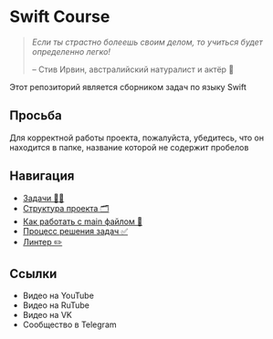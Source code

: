 # Swift Course

>_Если ты страстно болеешь своим делом, то учиться будет определенно легко!_  
>
> – Стив Ирвин, австралийский натуралист и актёр 🐛 

Этот репозиторий является сборником задач по языку Swift

## Просьба
Для корректной работы проекта, пожалуйста, убедитесь, что он находится в папке, название которой не содержит пробелов 

## Навигация
- [Задачи 🧑‍💻](SwiftCourse/Exercises)
- [Структура проекта 🗂️](SwiftCourse/Support/Docs/repo-description.md)
- [Как работать с main файлом 🧸](SwiftCourse/Support/Docs/how-to-use-main-file.md)
- [Процесс решения задач ✅](SwiftCourse/Support/Docs/task-resolve-process.md)
- [Линтер ✏️](SwiftCourse/Support/Docs/linter.md)

## Ссылки
- Видео на YouTube
- Видео на RuTube
- Видео на VK
- Сообщество в Telegram
